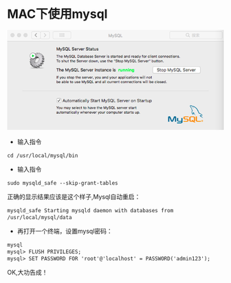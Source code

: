 # MAC下使用mysql
![mysql](../../../img/docs/WX20180201-210609.png)
- 输入指令 
```
cd /usr/local/mysql/bin
```
- 输入指令
```
sudo mysqld_safe --skip-grant-tables
```

正确的显示结果应该是这个样子,Mysql自动重启：
```
mysqld_safe Starting mysqld daemon with databases from /usr/local/mysql/data
```
- 再打开一个终端，设置mysql密码：  
```
mysql
mysql> FLUSH PRIVILEGES;
mysql> SET PASSWORD FOR 'root'@'localhost' = PASSWORD('admin123');
```

OK,大功告成！